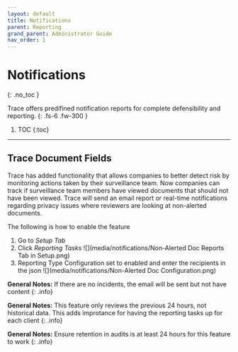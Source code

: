 ```yaml
---
layout: default
title: Notifications
parent: Reporting
grand_parent: Administrator Guide
nav_order: 1
---
```


# Notifications
{: .no_toc }


Trace offers predifined notification reports for complete defensibility and reporting.
{: .fs-6 .fw-300 }

1. TOC
{:toc}

---

## Trace Document Fields
Trace has added functionality that allows companies to better detect risk by monitoring actions taken by their surveillance team. Now companies can track if surveillance team members have viewed documents that should not have been viewed. Trace will send an email report or real-time notifications regarding privacy issues where reviewers are looking at non-alerted documents. 

The following is how to enable the feature

1. Go to *Setup Tab*
2. Click *Reporting Tasks* ![](media/notifications/Non-Alerted Doc Reports Tab in Setup.png)
3. Reporting Type Configuration set to enabled and enter the recipients in the json ![](media/notifications/Non-Alerted Doc Configuration.png)

**General Notes:** If there are no incidents, the email will be sent but not have content
{: .info}

**General Notes:** This feature only reviews the previous 24 hours, not historical data. This adds improtance for having the reporting tasks up for each client
{: .info}

**General Notes:** Ensure retention in audits is at least 24 hours for this feature to work
{: .info}
